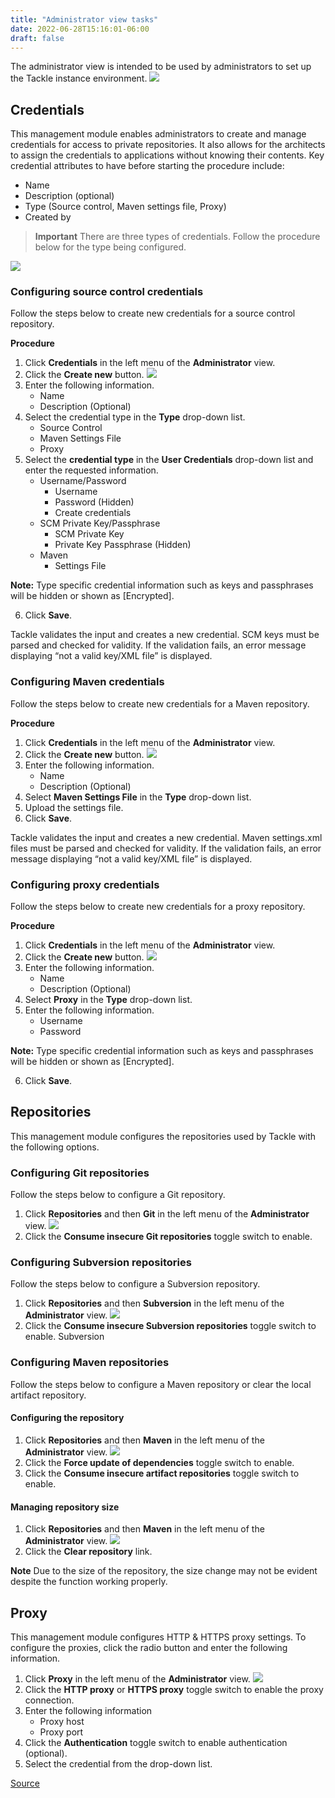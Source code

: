 ```yaml
---
title: "Administrator view tasks"
date: 2022-06-28T15:16:01-06:00
draft: false
---
```

The administrator view is intended to be used by administrators to set up the Tackle instance environment.
![](/Tackle2/Views/AdminMenu.png)

## Credentials
This management module enables administrators to create and manage credentials for access to private repositories. It also allows for the architects to assign the credentials to applications without knowing their contents. Key credential attributes to have before starting the procedure include:
* Name
* Description (optional)
* Type (Source control, Maven settings file, Proxy)
* Created by

> **Important** There are three types of credentials. Follow the procedure below for the type being configured.

![](/Tackle2/Views/CredMain.png)

### Configuring source control credentials
Follow the steps below to create new credentials for a source control repository.

**Procedure**
1. Click **Credentials** in the left menu of the **Administrator** view.
2. Click the **Create new** button.
![](/Tackle2/Views/NewCredSourceCUserP.png)
3. Enter the following information.
    * Name
    * Description (Optional)
4. Select the credential type in the **Type** drop-down list.
    * Source Control
    * Maven Settings File
    * Proxy
5. Select the **credential type** in the **User Credentials** drop-down list and enter the requested information.
    * Username/Password
        * Username
        * Password (Hidden)
        * Create credentials
    * SCM Private Key/Passphrase
        * SCM Private Key
        * Private Key Passphrase (Hidden)
    * Maven
        * Settings File

**Note:** Type specific credential information such as keys and passphrases will be hidden or shown as [Encrypted].

6. Click **Save**.

Tackle validates the input and creates a new credential. SCM keys must be parsed and checked for validity. If the validation fails, an error message displaying “not a valid key/XML file” is displayed.

### Configuring Maven credentials
Follow the steps below to create new credentials for a Maven repository.

**Procedure**
1. Click **Credentials** in the left menu of the **Administrator** view.
2. Click the **Create new** button.
![](/Tackle2/Views/NewCredMaven.png)
3. Enter the following information.
    * Name
    * Description (Optional)
4. Select **Maven Settings File** in the **Type** drop-down list.
5. Upload the settings file.
6. Click **Save**.

Tackle validates the input and creates a new credential. Maven settings.xml files must be parsed and checked for validity. If the validation fails, an error message displaying “not a valid key/XML file” is displayed.

### Configuring proxy credentials
Follow the steps below to create new credentials for a proxy repository.

**Procedure**
1. Click **Credentials** in the left menu of the **Administrator** view.
2. Click the **Create new** button.
![](/Tackle2/Views/NewCredProxy.png)
3. Enter the following information.
    * Name
    * Description (Optional)
4. Select **Proxy** in the **Type** drop-down list.
5. Enter the following information.
    * Username
    * Password

**Note:** Type specific credential information such as keys and passphrases will be hidden or shown as [Encrypted].

6. Click **Save**.

## Repositories
This management module configures the repositories used by Tackle with the following options.

### Configuring Git repositories
Follow the steps below to configure a Git repository.
1. Click **Repositories** and then **Git** in the left menu of the **Administrator** view.
![](/Tackle2/Views/GitConfig.png)
2. Click the **Consume insecure Git repositories** toggle switch to enable.

### Configuring Subversion repositories
Follow the steps below to configure a Subversion repository.
1. Click **Repositories** and then **Subversion** in the left menu of the **Administrator** view.
![](/Tackle2/Views/SubvConfig.png)
2. Click the **Consume insecure Subversion repositories** toggle switch to enable.
Subversion

### Configuring Maven repositories
Follow the steps below to configure a Maven repository or clear the local artifact repository.

#### Configuring the repository
1. Click **Repositories** and then **Maven** in the left menu of the **Administrator** view.
![](/Tackle2/Views/MavenConfig.png)
2. Click the **Force update of dependencies** toggle switch to enable.
3. Click the **Consume insecure artifact repositories** toggle switch to enable.

#### Managing repository size
1. Click **Repositories** and then **Maven** in the left menu of the **Administrator** view.
![](/Tackle2/Views/MavenConfig.png)
2. Click the **Clear repository** link.

**Note** Due to the size of the repository, the size change may not be evident despite the function working properly.

## Proxy
This management module configures HTTP & HTTPS proxy settings.  To configure the proxies, click the radio button and enter the following information.

1. Click **Proxy** in the left menu of the **Administrator** view.
![](/Tackle2/Views/ProxyConfig.png)
2. Click the **HTTP proxy** or **HTTPS proxy** toggle switch to enable the proxy connection.
3. Enter the following information
    * Proxy host
    * Proxy port
4. Click the **Authentication** toggle switch to enable authentication (optional).
5. Select the credential from the drop-down list.

[Source](https://github.com/konveyor/konveyor.github.io/blob/main/content/Tackle/adminTasks.md)
